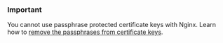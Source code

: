 <!-- post: -->


### Important

You cannot use passphrase protected certificate keys with Nginx. Learn how to [remove the passphrases from certificate keys](/articles/ssl-certificate-issues).




